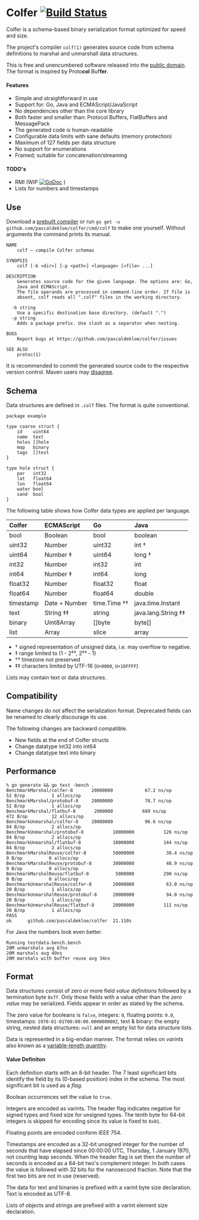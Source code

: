 # Colfer [![Build Status](https://travis-ci.org/pascaldekloe/colfer.svg?branch=master)](https://travis-ci.org/pascaldekloe/colfer)

Colfer is a schema-based binary serialization format optimized for speed and
size.

The project's compiler `colf(1)` generates source code from schema definitions
to marshal and unmarshall data structures.

This is free and unencumbered software released into the
[public domain](http://creativecommons.org/publicdomain/zero/1.0).
The format is inspired by Proto**col** Buf**fer**.


#### Features

* Simple and straightforward in use
* Support for: Go, Java and ECMAScript/JavaScript
* No dependencies other than the core library
* Both faster and smaller than: Protocol Buffers, FlatBuffers and MessagePack
* The generated code is human-readable
* Configurable data limits with sane defaults (memory protection)
* Maximum of 127 fields per data structure
* No support for enumerations
* Framed; suitable for concatenation/streaming

#### TODO's

* RMI (WIP
[![GoDoc](https://godoc.org/github.com/pascaldekloe/colfer/rpc?status.svg)](https://godoc.org/github.com/pascaldekloe/colfer/rpc)
)
* Lists for numbers and timestamps



## Use

Download a [prebuilt compiler](https://github.com/pascaldekloe/colfer/releases)
or run `go get -u github.com/pascaldekloe/colfer/cmd/colf` to make one yourself.
Without arguments the command prints its manual.

```
NAME
	colf — compile Colfer schemas

SYNOPSIS
	colf [-b <dir>] [-p <path>] <language> [<file> ...]

DESCRIPTION
	Generates source code for the given language. The options are: Go,
	Java and ECMAScript.
	The file operands are processed in command-line order. If file is
	absent, colf reads all ".colf" files in the working directory.

  -b string
	Use a specific destination base directory. (default ".")
  -p string
	Adds a package prefix. Use slash as a separator when nesting.

BUGS
	Report bugs at https://github.com/pascaldekloe/colfer/issues

SEE ALSO
	protoc(1)
```


It is recommended to commit the generated source code to the respective version
control.
Maven users may [disagree](https://github.com/pascaldekloe/colfer/wiki/Java#maven).



## Schema

Data structures are defined in `.colf` files. The format is quite conventional.

```
package example

type coarse struct {
	id    uint64
	name  text
	holes []hole
	map   binary
	tags  []text
}

type hole struct {
	par   int32
	lat   float64
	lon   float64
	water bool
	sand  bool
}
```

The following table shows how Colfer data types are applied per language.

| Colfer	| ECMAScript	| Go		| Java		|
|:--------------|:--------------|:--------------|:--------------|
| bool		| Boolean	| bool		| boolean	|
| uint32	| Number	| uint32	| int †		|
| uint64	| Number ‡	| uint64	| long †	|
| int32		| Number	| int32		| int		|
| int64		| Number ‡	| int64		| long		|
| float32	| Number	| float32	| float		|
| float64	| Number	| float64	| double	|
| timestamp	| Date + Number	| time.Time ††	| java.time.Instant |
| text		| String ‡‡	| string	| java.lang.String ‡‡ |
| binary	| Uint8Array	| []byte	| byte[]	|
| list		| Array		| slice		| array		|

* † signed representation of unsigned data, i.e. may overflow to negative.
* ‡ range limited to (1 - 2⁵³, 2⁵³ - 1)
* †† timezone not preserved
* ‡‡ characters limited by UTF-16 (`U+0000`, `U+10FFFF`)

Lists may contain text or data structures.


## Compatibility

Name changes do not affect the serialization format. Deprecated fields can be
renamed to clearly discourage its use.

The following changes are backward compatible.
* New fields at the end of Colfer structs
* Change datatype int32 into int64
* Change datatype text into binary



## Performance

```
% go generate && go test -bench .
BenchmarkMarshal/colfer-8   	20000000	        67.2 ns/op	      52 B/op	       1 allocs/op
BenchmarkMarshal/protobuf-8 	20000000	        78.7 ns/op	      52 B/op	       1 allocs/op
BenchmarkMarshal/flatbuf-8  	 2000000	       689 ns/op	     472 B/op	      12 allocs/op
BenchmarkUnmarshal/colfer-8 	20000000	        96.6 ns/op	      84 B/op	       2 allocs/op
BenchmarkUnmarshal/protobuf-8         	10000000	       126 ns/op	      84 B/op	       2 allocs/op
BenchmarkUnmarshal/flatbuf-8          	10000000	       144 ns/op	      84 B/op	       2 allocs/op
BenchmarkMarshalReuse/colfer-8        	50000000	        38.4 ns/op	       0 B/op	       0 allocs/op
BenchmarkMarshalReuse/protobuf-8      	30000000	        48.9 ns/op	       0 B/op	       0 allocs/op
BenchmarkMarshalReuse/flatbuf-8       	 5000000	       290 ns/op	       0 B/op	       0 allocs/op
BenchmarkUnmarshalReuse/colfer-8      	20000000	        63.0 ns/op	      20 B/op	       1 allocs/op
BenchmarkUnmarshalReuse/protobuf-8    	20000000	        94.0 ns/op	      20 B/op	       1 allocs/op
BenchmarkUnmarshalReuse/flatbuf-8     	20000000	       111 ns/op	      20 B/op	       1 allocs/op
PASS
ok  	github.com/pascaldekloe/colfer	21.110s
```

For Java the numbers look even better.

```
Running testdata.bench.bench
20M unmarshals avg 67ns
20M marshals avg 49ns
20M marshals with buffer reuse avg 34ns
```


## Format

Data structures consist of zero or more field *value definitions* followed by a
termination byte `0x7f`. Only those fields with a value other than the *zero
value* may be serialized. Fields appear in order as stated by the schema.

The zero value for booleans is `false`, integers: `0`, floating points: `0.0`,
timestamps: `1970-01-01T00:00:00.000000000Z`, text & binary: the empty
string, nested data structures: `null` and an empty list for data structure
lists.

Data is represented in a big-endian manner. The format relies on *varints* also
known as a
[variable-length quantity](https://en.wikipedia.org/wiki/Variable-length_quantity).


#### Value Definiton

Each definition starts with an 8-bit header. The 7 least significant bits
identify the field by its (0-based position) index in the schema. The most
significant bit is used as a *flag*.

Boolean occurrences set the value to `true`.

Integers are encoded as varints. The header flag indicates negative for signed
types and fixed size for unsigned types. The tenth byte for 64-bit integers is
skipped for encoding since its value is fixed to `0x01`.

Floating points are encoded conform IEEE 754.

Timestamps are encoded as a 32-bit unsigned integer for the number of seconds
that have elapsed since 00:00:00 UTC, Thursday, 1 January 1970, not counting
leap seconds. When the header flag is set then the number of seconds is encoded
as a 64-bit two's complement integer. In both cases the value is followed with
32 bits for the nanosecond fraction. Note that the first two bits are not in use
(reserved).

The data for text and binaries is prefixed with a varint byte size declaration.
Text is encoded as UTF-8.

Lists of objects and strings are prefixed with a varint element size
declaration.
